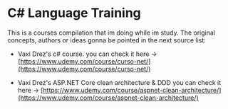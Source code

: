# C# Language Training

This is a courses compilation that im doing  while im study.
The original concepts, authors or ideas gonna be pointed in the next source list:

- Vaxi Drez's c# course.
you can check it here -> [https://www.udemy.com/course/curso-net/](https://www.udemy.com/course/curso-net/)

- Vaxi Drez's ASP.NET Core clean architecture & DDD
you can check it here -> [https://www.udemy.com/course/aspnet-clean-architecture/](https://www.udemy.com/course/aspnet-clean-architecture/)



